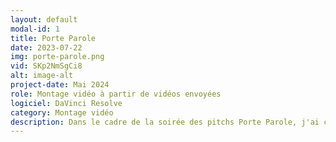 ```yaml
---
layout: default
modal-id: 1
title: Porte Parole
date: 2023-07-22
img: porte-parole.png
vid: SKp2NmSgCi8
alt: image-alt
project-date: Mai 2024
role: Montage vidéo à partir de vidéos envoyées
logiciel: DaVinci Resolve
category: Montage vidéo
description: Dans le cadre de la soirée des pitchs Porte Parole, j'ai créer des vidéos qui avaient pour but de présenter les participants avant leur entrée sur scène et la présentation de leur pitch. Les vidéos ont été réalisées à partir de vidéos filmés par les participants lors de leur processus de création. La vidéo que vous voyez est celle du gagnant de la soirée.
---
```

